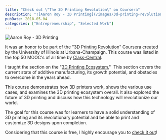 ```yaml
---
title: "Check out \"The 3D Printing Revolution\" on Coursera"
description: "![Aaron Roy - 3D Printing](/images/3d-printing-revolution-on-coursera-1759632215056.png)  It was an honor to be part of the \"[3D Printing Revolution](https://ww"
pubDate: 2018-05-04
categories: ["Entrepreneurship", "Selected Work"]
---
```


![Aaron Roy - 3D Printing](/images/3d-printing-revolution-on-coursera-1759632215056.png)

It was an honor to be part of the "[3D Printing Revolution](https://www.coursera.org/learn/3d-printing-revolution)" Coursera created by the University of Illinois at Urbana-Champaign. This course was listed in the top 50 MOOC's of all time by [Class-Central](https://www.class-central.com/report/top-moocs/).

I taught the section on the "[3D Printing Ecosystem.](https://www.coursera.org/lecture/3d-printing-revolution/3d-printing-ecosystem-aaron-roy-2zjzy)"  This section covers the current state of additive manufacturing, its growth potential, and obstacles to overcome in the years ahead. 

This course demonstrates how 3D printers work, shows the various use cases, and examines the 3D printing ecosystem overall. It also explored the future of 3D printing and discuss how this technology will revolutionize our world. 

The goal for this course was for learners to have a solid understanding of 3D printing and its revolutionary potential and be able to print and customize 3D designs upon completion. 

Considering that this course is free, I highly encourage you to [check it out](https://www.coursera.org/learn/3d-printing-revolution)!